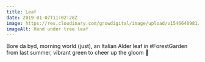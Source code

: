 ```yaml
---
title: Leaf
date: 2019-01-07T11:02:28Z
image: https://res.cloudinary.com/growdigital/image/upload/v1546640981/leaf-41652741801.jpg
imageAlt: Hand under tree leaf
---
```


Bore da byd, morning world (just), an Italian Alder leaf in #ForestGarden from last summer, vibrant green to cheer up the gloom 🙂
